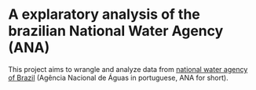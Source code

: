 # A explaratory analysis of the brazilian National Water Agency (ANA)

This project aims to wrangle and analyze data from [national water agency of Brazil](https://www.ana.gov.br/) (Agência Nacional de Águas in portuguese, ANA for short). 
